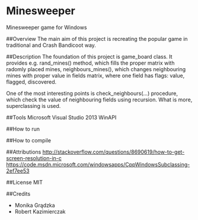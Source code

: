 # Minesweeper
Minesweeper game for Windows

##Overview
The main aim of this project is recreating the popular game in traditional and Crash Bandicoot way.

##Description
The foundation of this project is game_board class. It provides e.g. rand_mines() method, which fills the proper matrix with radomly placed mines, neighbours_mines(), which changes neighbouring mines with proper value in fields matrix, where one field has flags: value, flagged, discovered.

One of the most interesting points is check_neighbours(...) procedure, which check the value of neighbouring fields using recursion. What is more, superclassing is used.

##Tools
Microsoft Visual Studio 2013
WinAPI

##How to run

##How to compile

##Attributions
http://stackoverflow.com/questions/8690619/how-to-get-screen-resolution-in-c
https://code.msdn.microsoft.com/windowsapps/CppWindowsSubclassing-2ef7ee53

##License
MIT

##Credits
* Monika Grądzka
* Robert Kazimierczak


